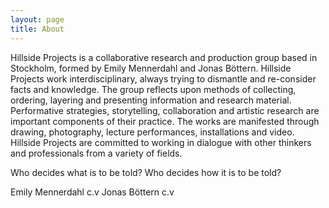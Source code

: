 ```yaml
---
layout: page
title: About
---
```


Hillside Projects is a collaborative research and production group based in Stockholm, formed by Emily Mennerdahl and Jonas Böttern. Hillside Projects work interdisciplinary, always trying to dismantle and re-consider facts and knowledge. The group reflects upon methods of collecting, ordering, layering and presenting information and research material. Performative strategies, storytelling, collaboration and artistic research are important components of their practice. The works are manifested through drawing, photography, lecture performances, installations and video. Hillside Projects are committed to working in dialogue with other thinkers and professionals from a variety of fields.

Who decides what is to be told?
Who decides how it is to be told?

Emily Mennerdahl c.v
Jonas Böttern c.v
